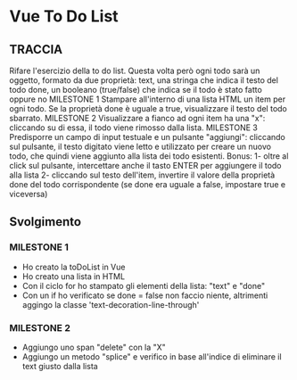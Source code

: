 # Vue To Do List

## TRACCIA
Rifare l'esercizio della to do list.
Questa volta però ogni todo sarà un oggetto, formato da due proprietà:
text, una stringa che indica il testo del todo
done, un booleano (true/false) che indica se il todo è stato fatto oppure no
MILESTONE 1
Stampare all'interno di una lista HTML un item per ogni todo.
Se la proprietà done è uguale a true, visualizzare il testo del todo sbarrato.
MILESTONE 2
Visualizzare a fianco ad ogni item ha una "x": cliccando su di essa, il todo viene rimosso dalla lista.
MILESTONE 3
Predisporre un campo di input testuale e un pulsante "aggiungi": cliccando sul pulsante, il testo digitato viene letto e utilizzato per creare un nuovo todo, che quindi viene aggiunto alla lista dei todo esistenti.
Bonus:
1- oltre al click sul pulsante, intercettare anche il tasto ENTER per aggiungere il todo alla lista
2- cliccando sul testo dell'item, invertire il valore della proprietà done del todo corrispondente (se done era uguale a false, impostare true e viceversa)

## Svolgimento

### MILESTONE 1
- Ho creato la toDoList in Vue
- Ho creato una lista in HTML
- Con il ciclo for ho stampato gli elementi della lista: "text" e "done"
- Con un if ho verificato se done = false non faccio niente, altrimenti aggingo la classe 'text-decoration-line-through' 

### MILESTONE 2

- Aggiungo uno span "delete" con la "X"
- Aggiungo un metodo "splice" e verifico in base all'indice di eliminare il text giusto dalla lista 
